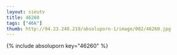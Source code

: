 ```yaml
--- 
layout: sieutv
title: 46260
tags: ["46k"]
thumb: http://94.23.248.219/absoluporn-1/image/002/46260.jpg
---
```

{% include absoluporn key="46260" %} 
